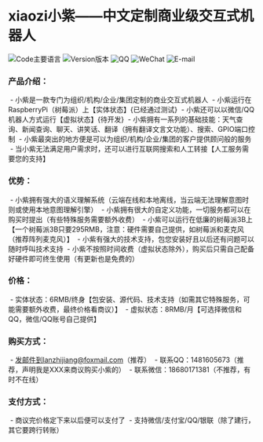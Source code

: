 # xiaozi小紫——中文定制商业级交互式机器人

![Code主要语言](https://img.shields.io/badge/code-python-blue.svg)
![Version版本](https://img.shields.io/badge/version-Custom_Business_Edition-orange.svg)
![QQ](https://img.shields.io/badge/QQ-1481605673-yellow.svg)
![WeChat](https://img.shields.io/badge/WeChat-1481605673-green.svg)
![E-mail](https://img.shields.io/badge/email-lanzhijiang@foxmail.com-red.svg)

### 产品介绍：
  - 小紫是一款专门为组织/机构/企业/集团定制的商业交互式机器人
  - 小紫运行在RaspberryPi（树莓派）上【实体状态】{已经通过测试}
  - 小紫还可以以微信/QQ机器人方式运行【虚拟状态】{待开发}
  - 小紫拥有一系列的基础技能：天气查询、新闻查询、聊天、讲笑话、翻译（拥有翻译文言文功能）、搜索、GPIO端口控制
  - 小紫最突出的地方便是可以为组织/机构/企业/集团的客户提供顾问般的服务
  - 当小紫无法满足用户需求时，还可以进行互联网搜索和人工转接【人工服务需要您的支持】
### 优势：
  - 小紫拥有强大的语义理解系统（云端在线和本地离线，当云端无法理解意图时则或使用本地意图理解引擎）
  - 小紫拥有很大的自定义功能，一切服务都可以在购买时提出（有些特殊服务需要额外收费）
  - 小紫可以运行在低廉的树莓派3B上【一个树莓派3B只要295RMB，注意：硬件需要自己提供，如树莓派和麦克风（推荐阵列麦克风）】
  - 小紫有强大的技术支持，包您安装好且以后还有问题可以随时呼叫技术支持
  - 小紫不按照时间收费（虚拟状态除外），购买后只需自己配备好硬件即可终生使用（有更新也是免费的）
### 价格：
  - 实体状态：6RMB/终身【包安装、源代码、技术支持（如需其它特殊服务，可能需要额外收费，最终价格看商议）】
  - 虚拟状态：8RMB/月【可选择微信和QQ，微信/QQ账号自己提供】
### 购买方式：
  - 发邮件到lanzhijiang@foxmail.com（推荐）
  - 联系QQ：1481605673（推荐，声明我是XXX来商议购买小紫的）
  - 联系微信：18680171381（不推荐，有时不在线）
### 支付方式：
  - 商议完价格定下来以后便可以支付了
  - 支持微信/支付宝/QQ/银联（除了建行，其它要跨行转账）

